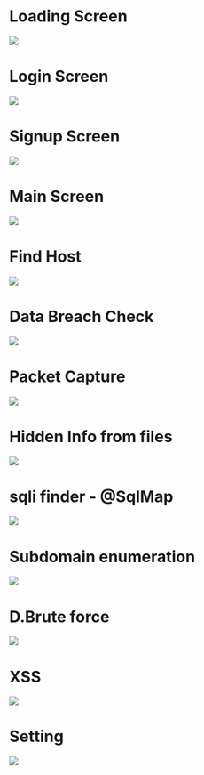 <h1>Loading Screen</h1>
<img src="https://github.com/RajendraPandit1/BUFFER_RP/assets/75786029/a6b4a5c6-ddaa-4a9b-bce1-c7a75b57b651">
<h1>Login Screen</h1>
<img src="https://github.com/RajendraPandit1/BUFFER_RP/assets/75786029/329eb160-c93a-49aa-a821-3df9c60b6450">
<h1>Signup Screen</h1>
<img src="https://github.com/RajendraPandit1/BUFFER_RP/assets/75786029/aedfb648-1529-4e48-9e6d-d7badd2cceaa">
<h1>Main Screen</h1> 
<img src="https://github.com/RajendraPandit1/BUFFER_RP/assets/75786029/0086feea-c73f-4c1d-9bec-05b6b3f5463a">
<h1>Find Host</h1>
<img src="https://github.com/RajendraPandit1/BUFFER_RP/assets/75786029/3e731804-3773-41f2-bda0-9a6488e261df">
<h1>Data Breach Check</h1>
<img src="https://github.com/RajendraPandit1/BUFFER_RP/assets/75786029/def8aeec-bc91-4113-89de-42dd6d7719aa">
<h1>Packet Capture</h1>
<img src="https://github.com/RajendraPandit1/BUFFER_RP/assets/75786029/3a8dd64c-2d7b-43ab-840e-23f0e6eaa8e7">
<h1>Hidden Info from files</h1>
<img src="https://github.com/RajendraPandit1/BUFFER_RP/assets/75786029/39a74e91-be46-42ce-8d33-92ad57d4b972">
<h1>sqli finder - @SqlMap </h1>
<img src="https://github.com/RajendraPandit1/BUFFER_RP/assets/75786029/9d607e0a-3c0a-4c9f-a1df-12a31c033d62">
<h1>Subdomain enumeration</h1>
<img src="https://github.com/RajendraPandit1/BUFFER_RP/assets/75786029/c20cc860-6a76-40eb-9f81-38db596a48ec">
<h1>D.Brute force</h1>
<img src="https://github.com/RajendraPandit1/BUFFER_RP/assets/75786029/932dbb90-5649-4b0b-b60a-9926bfe2026c">
<h1>XSS</h1>
<img src="https://github.com/RajendraPandit1/BUFFER_RP/assets/75786029/bf4e9565-7c6a-4ddb-9413-c750481666ca">
<h1>Setting</h1>
<img src="https://github.com/RajendraPandit1/BUFFER_RP/assets/75786029/77c453de-ae05-4059-8a0e-8ccf70e340d3">










